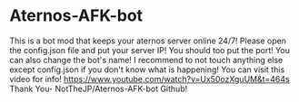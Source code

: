 # Aternos-AFK-bot


This is a bot mod that keeps your aternos server online 24/7!
Please open the config.json file and put your server IP! You should too put the port! You can also change the bot's name!
I recommend to not touch anything else except config.json if you don't know what is happening!
You can visit this video for info! https://www.youtube.com/watch?v=Ux50ozXguUM&t=464s
Thank You- NotTheJP/Aternos-AFK-bot Github!
